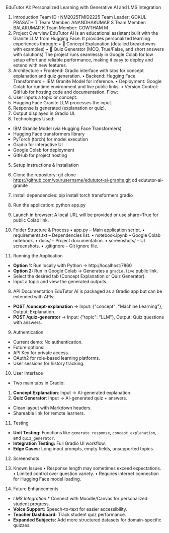 EduTutor AI: Personalized Learning with Generative AI and LMS Integration
1. Introduction
   Team ID :	 	NM2025TMID2225
  Team Leader: 	GOKUL PRASATH T
  Team Member: 	ANANDHAKUMAR S
  Team Member: 	BALAKUMAR K
  Team Member:	GOWTHAM M
2. Project Overview
EduTutor AI is an educational assistant built with the Granite LLM from Hugging Face.
It provides personalized learning experiences through:
•	📘 Concept Explanation (detailed breakdowns with examples)
•	📝 Quiz Generator (MCQ, True/False, and short answers with solutions)
The project runs seamlessly in Google Colab for low setup effort and reliable performance, making it easy to deploy and extend with new features.
3. Architecture
•	Frontend: Gradio interface with tabs for concept explanation and quiz generation.
•	Backend: Hugging Face Transformers + IBM Granite Model for inference.
•	Deployment: Google Colab for runtime environment and live public links.
•	Version Control: GitHub for hosting code and documentation.
Flow:
1.	User inputs a topic or concept.
2.	Hugging Face Granite LLM processes the input.
3.	Response is generated (explanation or quiz).
4.	Output displayed in Gradio UI.
4. Technologies Used:
- IBM Granite Model (via Hugging Face Transformers)
 - Hugging Face transformers library
 - PyTorch (torch) for model execution
 - Gradio for interactive UI
 - Google Colab for deployment
 - GitHub for project hosting

5. Setup Instructions & Installation
1. Clone the repository:
   git clone https://github.com/yourusername/edututor-ai-granite.git
   cd edututor-ai-granite

2. Install dependencies:
   pip install torch transformers gradio

3. Run the application:
   python app.py

4. Launch in browser:
   A local URL will be provided or use share=True for public Colab link.
6. Folder Structure & Process
• app.py – Main application script.
• requirements.txt – Dependencies list.
• notebook.ipynb – Google Colab notebook.
• docs/ – Project documentation.
• screenshots/ – UI screenshots.
• .gitignore – Git ignore file.
7. Running the Application
- **Option 1:** Run locally with Python → http://localhost:7860
- **Option 2:** Run in Google Colab → Generates a `gradio.live` public link.
- Select the desired tab (Concept Explanation or Quiz Generator).
- Input a topic and view the generated outputs.
8. API Documentation
EduTutor AI is packaged as a Gradio app but can be extended with APIs:
- **POST /concept-explanation** → Input: {"concept": "Machine Learning"}, Output: Explanation.
- **POST /quiz-generator** → Input: {"topic": "LLM"}, Output: Quiz questions with answers.
9. Authentication
- Current demo: No authentication.
- Future options:
- API Key for private access.
- OAuth2 for role-based learning platforms.
- User sessions for history tracking.
10. User Interface
- Two main tabs in Gradio:
1. **Concept Explanation**: Input → AI-generated explanation.
2. **Quiz Generator**: Input → AI-generated quiz + answers.
- Clean layout with Markdown headers.
- Shareable link for remote learners.
11. Testing
- **Unit Testing:** Functions like `generate_response`, `concept_explanation`, and `quiz_generator`.
- **Integration Testing:** Full Gradio UI workflow.
- **Edge Cases:** Long input prompts, empty fields, unsupported topics.
12. Screenshots

 

 


13. Known Issues
• Response length may sometimes exceed expectations.
• Limited control over question variety.
• Requires internet connection for Hugging Face model loading.
14. Future Enhancements
- *LMS Integration:** Connect with Moodle/Canvas for personalized student progress.
-  **Voice Support:** Speech-to-text for easier accessibility.
-  **Teacher Dashboard:** Track student quiz performance.
- **Expanded Subjects:** Add more structured datasets for domain-specific quizzes.


